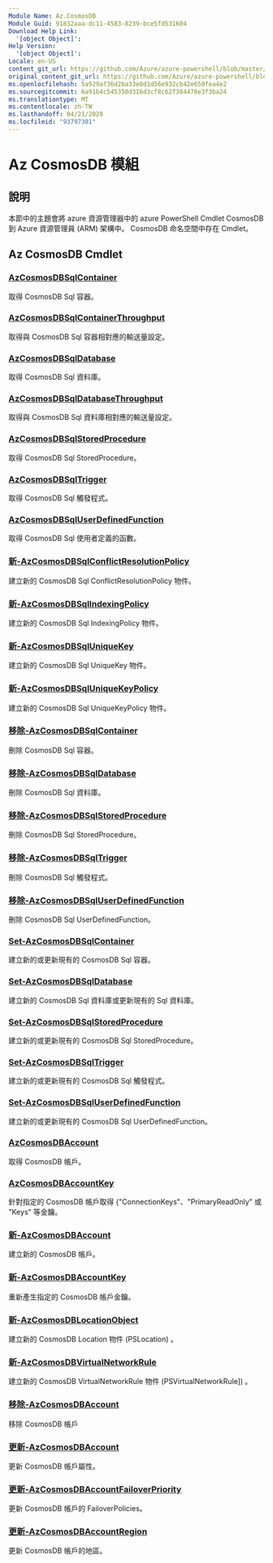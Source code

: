 ```yaml
---
Module Name: Az.CosmosDB
Module Guid: 91832aaa-dc11-4583-8239-bce5fd531604
Download Help Link:
  '[object Object]': 
Help Version:
  '[object Object]': 
Locale: en-US
content_git_url: https://github.com/Azure/azure-powershell/blob/master/src/CosmosDB/CosmosDB/help/Az.CosmosDB.md
original_content_git_url: https://github.com/Azure/azure-powershell/blob/master/src/CosmosDB/CosmosDB/help/Az.CosmosDB.md
ms.openlocfilehash: 5a929af36d2ba33e0d1d56e932cb42e650fea4e2
ms.sourcegitcommit: 6a91b4c545350d316d3cf8c62f384478e3f3ba24
ms.translationtype: MT
ms.contentlocale: zh-TW
ms.lasthandoff: 04/21/2020
ms.locfileid: "93797301"
---
```

# Az CosmosDB 模組
## 說明
本節中的主題會將 azure 資源管理器中的 azure PowerShell Cmdlet CosmosDB 到 Azure 資源管理員 (ARM) 架構中。 CosmosDB 命名空間中存在 Cmdlet。

## Az CosmosDB Cmdlet
### [AzCosmosDBSqlContainer](Get-AzCosmosDBSqlContainer.md)
取得 CosmosDB Sql 容器。

### [AzCosmosDBSqlContainerThroughput](Get-AzCosmosDBSqlContainerThroughput.md)
取得與 CosmosDB Sql 容器相對應的輸送量設定。

### [AzCosmosDBSqlDatabase](Get-AzCosmosDBSqlDatabase.md)
取得 CosmosDB Sql 資料庫。

### [AzCosmosDBSqlDatabaseThroughput](Get-AzCosmosDBSqlDatabaseThroughput.md)
取得與 CosmosDB Sql 資料庫相對應的輸送量設定。

### [AzCosmosDBSqlStoredProcedure](Get-AzCosmosDBSqlStoredProcedure.md)
取得 CosmosDB Sql StoredProcedure。

### [AzCosmosDBSqlTrigger](Get-AzCosmosDBSqlTrigger.md)
取得 CosmosDB Sql 觸發程式。

### [AzCosmosDBSqlUserDefinedFunction](Get-AzCosmosDBSqlUserDefinedFunction.md)
取得 CosmosDB Sql 使用者定義的函數。

### [新-AzCosmosDBSqlConflictResolutionPolicy](New-AzCosmosDBSqlConflictResolutionPolicy.md)
建立新的 CosmosDB Sql ConflictResolutionPolicy 物件。

### [新-AzCosmosDBSqlIndexingPolicy](New-AzCosmosDBSqlIndexingPolicy.md)
建立新的 CosmosDB Sql IndexingPolicy 物件。

### [新-AzCosmosDBSqlUniqueKey](New-AzCosmosDBSqlUniqueKey.md)
建立新的 CosmosDB Sql UniqueKey 物件。

### [新-AzCosmosDBSqlUniqueKeyPolicy](New-AzCosmosDBSqlUniqueKeyPolicy.md)
建立新的 CosmosDB Sql UniqueKeyPolicy 物件。

### [移除-AzCosmosDBSqlContainer](Remove-AzCosmosDBSqlContainer.md)
刪除 CosmosDB Sql 容器。

### [移除-AzCosmosDBSqlDatabase](Remove-AzCosmosDBSqlDatabase.md)
刪除 CosmosDB Sql 資料庫。

### [移除-AzCosmosDBSqlStoredProcedure](Remove-AzCosmosDBSqlStoredProcedure.md)
刪除 CosmosDB Sql StoredProcedure。

### [移除-AzCosmosDBSqlTrigger](Remove-AzCosmosDBSqlTrigger.md)
刪除 CosmosDB Sql 觸發程式。

### [移除-AzCosmosDBSqlUserDefinedFunction](Remove-AzCosmosDBSqlUserDefinedFunction.md)
刪除 CosmosDB Sql UserDefinedFunction。

### [Set-AzCosmosDBSqlContainer](Set-AzCosmosDBSqlContainer.md)
建立新的或更新現有的 CosmosDB Sql 容器。

### [Set-AzCosmosDBSqlDatabase](Set-AzCosmosDBSqlDatabase.md)
建立新的 CosmosDB Sql 資料庫或更新現有的 Sql 資料庫。

### [Set-AzCosmosDBSqlStoredProcedure](Set-AzCosmosDBSqlStoredProcedure.md)
建立新的或更新現有的 CosmosDB Sql StoredProcedure。

### [Set-AzCosmosDBSqlTrigger](Set-AzCosmosDBSqlTrigger.md)
建立新的或更新現有的 CosmosDB Sql 觸發程式。

### [Set-AzCosmosDBSqlUserDefinedFunction](Set-AzCosmosDBSqlUserDefinedFunction.md)
建立新的或更新現有的 CosmosDB Sql UserDefinedFunction。

### [AzCosmosDBAccount](Get-AzCosmosDBAccount.md)
取得 CosmosDB 帳戶。

### [AzCosmosDBAccountKey](Get-AzCosmosDBAccountKey.md)
針對指定的 CosmosDB 帳戶取得 {"ConnectionKeys"、"PrimaryReadOnly" 或 "Keys" 等金鑰。 

### [新-AzCosmosDBAccount](New-AzCosmosDBAccount.md)
建立新的 CosmosDB 帳戶。

### [新-AzCosmosDBAccountKey](New-AzCosmosDBAccountKey.md)
重新產生指定的 CosmosDB 帳戶金鑰。

### [新-AzCosmosDBLocationObject](New-AzCosmosDBLocationObject.md)
建立新的 CosmosDB Location 物件 (PSLocation) 。

### [新-AzCosmosDBVirtualNetworkRule](New-AzCosmosDBVirtualNetworkRule.md)
建立新的 CosmosDB VirtualNetworkRule 物件 (PSVirtualNetworkRule]) 。

### [移除-AzCosmosDBAccount](Remove-AzCosmosDBAccount.md)
移除 CosmosDB 帳戶

### [更新-AzCosmosDBAccount](Update-AzCosmosDBAccount.md)
更新 CosmosDB 帳戶屬性。

### [更新-AzCosmosDBAccountFailoverPriority](Update-AzCosmosDBAccountFailoverPriority.md)
更新 CosmosDB 帳戶的 FailoverPolicies。

### [更新-AzCosmosDBAccountRegion](Update-AzCosmosDBAccountRegion.md)
更新 CosmosDB 帳戶的地區。
